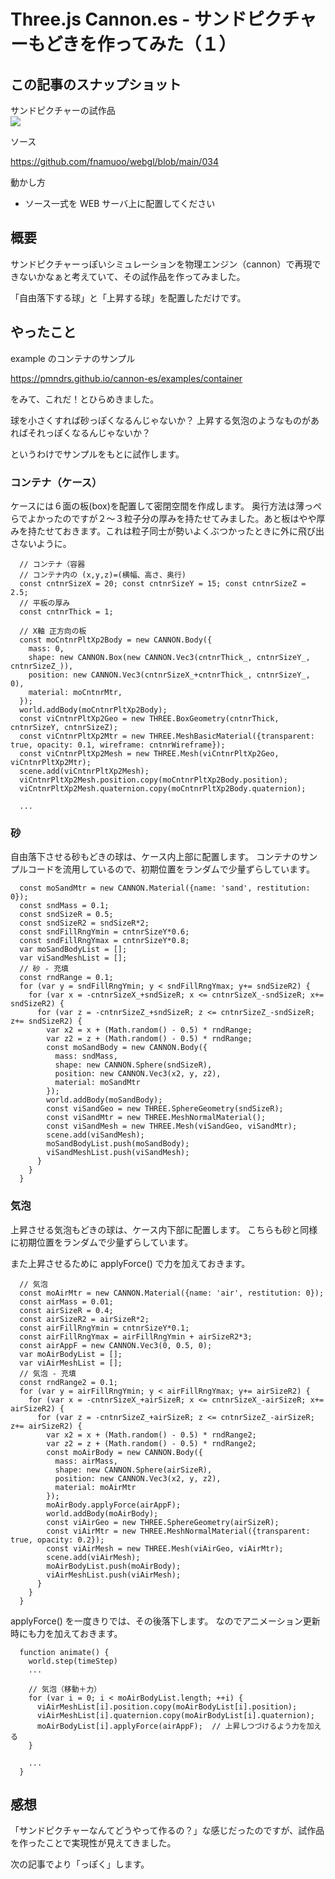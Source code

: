 # Three.js Cannon.es - サンドピクチャーもどきを作ってみた（１）

## この記事のスナップショット

サンドピクチャーの試作品  
![](https://storage.googleapis.com/zenn-user-upload/7fe0945830ad-20241115.jpg)

ソース

https://github.com/fnamuoo/webgl/blob/main/034

動かし方

- ソース一式を WEB サーバ上に配置してください

## 概要

サンドピクチャーっぽいシミュレーションを物理エンジン（cannon）で再現できないかなぁと考えていて、その試作品を作ってみました。

「自由落下する球」と「上昇する球」を配置しただけです。

## やったこと

example のコンテナのサンプル

https://pmndrs.github.io/cannon-es/examples/container

をみて、これだ！とひらめきました。

球を小さくすれば砂っぽくなるんじゃないか？
上昇する気泡のようなものがあればそれっぽくなるんじゃないか？

というわけでサンプルをもとに試作します。

### コンテナ（ケース）

ケースには６面の板(box)を配置して密閉空間を作成します。
奥行方法は薄っぺらでよかったのですが２～３粒子分の厚みを持たせてみました。あと板はやや厚みを持たせておきます。これは粒子同士が勢いよくぶつかったときに外に飛び出さないように。

```js:コンテナ（ケース）部分
  // コンテナ（容器
  // コンテナ内の (x,y,z)=(横幅、高さ、奥行)
  const cntnrSizeX = 20; const cntnrSizeY = 15; const cntnrSizeZ = 2.5;
  // 平板の厚み
  const cntnrThick = 1;

  // X軸 正方向の板
  const moCntnrPltXp2Body = new CANNON.Body({
    mass: 0,
    shape: new CANNON.Box(new CANNON.Vec3(cntnrThick_, cntnrSizeY_, cntnrSizeZ_)),
    position: new CANNON.Vec3(cntnrSizeX_+cntnrThick_, cntnrSizeY_, 0),
    material: moCntnrMtr,
  });
  world.addBody(moCntnrPltXp2Body);
  const viCntnrPltXp2Geo = new THREE.BoxGeometry(cntnrThick, cntnrSizeY, cntnrSizeZ);
  const viCntnrPltXp2Mtr = new THREE.MeshBasicMaterial({transparent: true, opacity: 0.1, wireframe: cntnrWireframe});
  const viCntnrPltXp2Mesh = new THREE.Mesh(viCntnrPltXp2Geo, viCntnrPltXp2Mtr);
  scene.add(viCntnrPltXp2Mesh);
  viCntnrPltXp2Mesh.position.copy(moCntnrPltXp2Body.position);
  viCntnrPltXp2Mesh.quaternion.copy(moCntnrPltXp2Body.quaternion);

  ...
```

### 砂

自由落下させる砂もどきの球は、ケース内上部に配置します。
コンテナのサンプルコードを流用しているので、初期位置をランダムで少量ずらしています。

```js:砂部分
  const moSandMtr = new CANNON.Material({name: 'sand', restitution: 0});
  const sndMass = 0.1;
  const sndSizeR = 0.5;
  const sndSizeR2 = sndSizeR*2;
  const sndFillRngYmin = cntnrSizeY*0.6;
  const sndFillRngYmax = cntnrSizeY*0.8;
  var moSandBodyList = [];
  var viSandMeshList = [];
  // 砂 - 充填
  const rndRange = 0.1;
  for (var y = sndFillRngYmin; y < sndFillRngYmax; y+= sndSizeR2) {
    for (var x = -cntnrSizeX_+sndSizeR; x <= cntnrSizeX_-sndSizeR; x+= sndSizeR2) {
      for (var z = -cntnrSizeZ_+sndSizeR; z <= cntnrSizeZ_-sndSizeR; z+= sndSizeR2) {
        var x2 = x + (Math.random() - 0.5) * rndRange;
        var z2 = z + (Math.random() - 0.5) * rndRange;
        const moSandBody = new CANNON.Body({
          mass: sndMass,
          shape: new CANNON.Sphere(sndSizeR),
          position: new CANNON.Vec3(x2, y, z2),
          material: moSandMtr
        });
        world.addBody(moSandBody);
        const viSandGeo = new THREE.SphereGeometry(sndSizeR);
        const viSandMtr = new THREE.MeshNormalMaterial();
        const viSandMesh = new THREE.Mesh(viSandGeo, viSandMtr);
        scene.add(viSandMesh);
        moSandBodyList.push(moSandBody);
        viSandMeshList.push(viSandMesh);
      }
    }
  }
```

### 気泡

上昇させる気泡もどきの球は、ケース内下部に配置します。
こちらも砂と同様に初期位置をランダムで少量ずらしています。

また上昇させるために applyForce() で力を加えておきます。

```js:気泡部分（作成時）
  // 気泡
  const moAirMtr = new CANNON.Material({name: 'air', restitution: 0});
  const airMass = 0.01;
  const airSizeR = 0.4;
  const airSizeR2 = airSizeR*2;
  const airFillRngYmin = cntnrSizeY*0.1;
  const airFillRngYmax = airFillRngYmin + airSizeR2*3;
  const airAppF = new CANNON.Vec3(0, 0.5, 0);
  var moAirBodyList = [];
  var viAirMeshList = [];
  // 気泡 - 充填
  const rndRange2 = 0.1;
  for (var y = airFillRngYmin; y < airFillRngYmax; y+= airSizeR2) {
    for (var x = -cntnrSizeX_+airSizeR; x <= cntnrSizeX_-airSizeR; x+= airSizeR2) {
      for (var z = -cntnrSizeZ_+airSizeR; z <= cntnrSizeZ_-airSizeR; z+= airSizeR2) {
        var x2 = x + (Math.random() - 0.5) * rndRange2;
        var z2 = z + (Math.random() - 0.5) * rndRange2;
        const moAirBody = new CANNON.Body({
          mass: airMass,
          shape: new CANNON.Sphere(airSizeR),
          position: new CANNON.Vec3(x2, y, z2),
          material: moAirMtr
        });
        moAirBody.applyForce(airAppF);
        world.addBody(moAirBody);
        const viAirGeo = new THREE.SphereGeometry(airSizeR);
        const viAirMtr = new THREE.MeshNormalMaterial({transparent: true, opacity: 0.2});
        const viAirMesh = new THREE.Mesh(viAirGeo, viAirMtr);
        scene.add(viAirMesh);
        moAirBodyList.push(moAirBody);
        viAirMeshList.push(viAirMesh);
      }
    }
  }
```

applyForce() を一度きりでは、その後落下します。
なのでアニメーション更新時にも力を加えておきます。

```js:気泡部分（アニメーション時）
  function animate() {
    world.step(timeStep)
    ...

    // 気泡（移動＋力）
    for (var i = 0; i < moAirBodyList.length; ++i) {
      viAirMeshList[i].position.copy(moAirBodyList[i].position);
      viAirMeshList[i].quaternion.copy(moAirBodyList[i].quaternion);
      moAirBodyList[i].applyForce(airAppF);  // 上昇しつづけるよう力を加える
    }

    ...
  }
```

## 感想

「サンドピクチャーなんてどうやって作るの？」な感じだったのですが、試作品を作ったことで実現性が見えてきました。

次の記事でより「っぽく」します。

